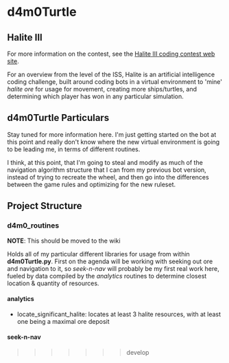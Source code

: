 # d4m0Turtle

## Halite III

For more information on the contest, see the [Halite III coding contest web site](http://Halite.io).

For an overview from the level of the ISS, Halite is an artificial intelligence coding challenge, built around coding bots in a virtual environment to 'mine' _halite ore_ for usage for movement, creating more ships/turtles, and determining which player has won in any particular simulation.

## d4m0Turtle Particulars

Stay tuned for more information here.  I'm just getting started on the bot at this point and really don't know where the new virtual environment is going to be leading me, in terms of different routines.

I think, at this point, that I'm going to steal and modify as much of the navigation algorithm structure that I can from my previous bot version, instead of trying to recreate the wheel, and then go into the differences between the game rules and optimizing for the new ruleset.

## Project Structure

### d4m0_routines

**NOTE**: This should be moved to the wiki

Holds all of my particular different libraries for usage from within **d4m0Turtle.py**.  First on the agenda will be working with seeking out ore and navigation to it, so _seek-n-nav_ will probably be my first real work here, fueled by data compiled by the _analytics_ routines to determine closest location & quantity of resources.

#### analytics

  * locate_significant_halite: locates at least 3 halite resources, with at least one being a maximal ore deposit

#### seek-n-nav

>>>>>>> develop

